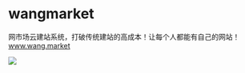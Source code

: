 # wangmarket
网市场云建站系统，打破传统建站的高成本！让每个人都能有自己的网站！ www.wang.market

![](http://cdn.weiunity.com/site/341/templateimage/4f6088b65e514321a7caed3c1f62a547.png)

